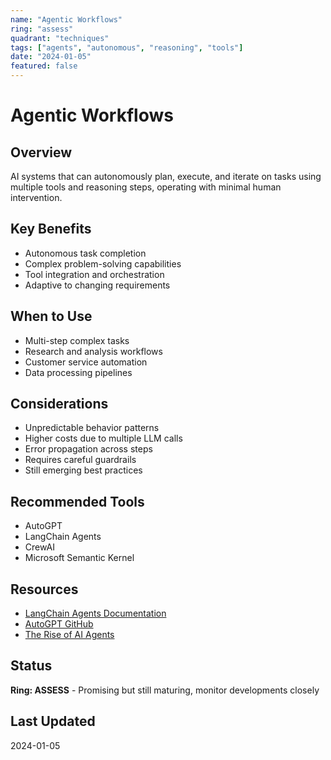 ```yaml
---
name: "Agentic Workflows"
ring: "assess"
quadrant: "techniques"
tags: ["agents", "autonomous", "reasoning", "tools"]
date: "2024-01-05"
featured: false
---
```


# Agentic Workflows

## Overview
AI systems that can autonomously plan, execute, and iterate on tasks using multiple tools and reasoning steps, operating with minimal human intervention.

## Key Benefits
- Autonomous task completion
- Complex problem-solving capabilities
- Tool integration and orchestration
- Adaptive to changing requirements

## When to Use
- Multi-step complex tasks
- Research and analysis workflows
- Customer service automation
- Data processing pipelines

## Considerations
- Unpredictable behavior patterns
- Higher costs due to multiple LLM calls
- Error propagation across steps
- Requires careful guardrails
- Still emerging best practices

## Recommended Tools
- AutoGPT
- LangChain Agents
- CrewAI
- Microsoft Semantic Kernel

## Resources
- [LangChain Agents Documentation](https://python.langchain.com/docs/modules/agents/)
- [AutoGPT GitHub](https://github.com/Significant-Gravitas/AutoGPT)
- [The Rise of AI Agents](https://www.sequoiacap.com/article/ai-agents/)

## Status
**Ring: ASSESS** - Promising but still maturing, monitor developments closely

## Last Updated
2024-01-05
